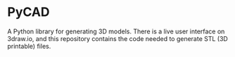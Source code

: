 # PyCAD
A Python library for generating 3D models. There is a live user interface on 3draw.io, and this repository contains the code needed to generate STL (3D printable) files. 

